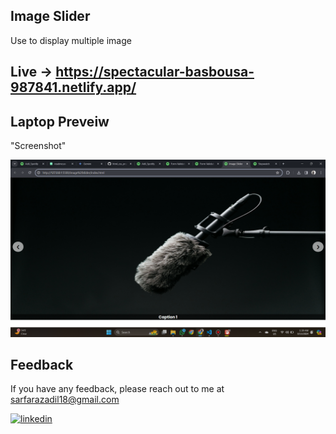


## Image Slider
Use to display multiple image



## Live -> https://spectacular-basbousa-987841.netlify.app/




## Laptop Preveiw    
"Screenshot"

![](image.png)



## Feedback

If you have any feedback, please reach out to me at sarfarazadil18@gmail.com



[![linkedin](https://img.shields.io/badge/linkedin-0A66C2?style=for-the-badge&logo=linkedin&logoColor=white)](https://www.linkedin.com/in/sarfaraz-adil-46680718b)




